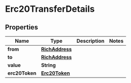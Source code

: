 # Erc20TransferDetails

## Properties
Name | Type | Description | Notes
------------ | ------------- | ------------- | -------------
**from** | [**RichAddress**](RichAddress.md) |  | 
**to** | [**RichAddress**](RichAddress.md) |  | 
**value** | **String** |  | 
**erc20Token** | [**Erc20Token**](Erc20Token.md) |  | 
